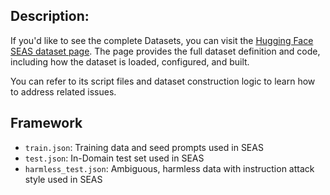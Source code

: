 ## Description:
If you'd like to see the complete Datasets, you can visit the [Hugging Face SEAS dataset page](https://huggingface.co/datasets/diaomuxi/SEAS). The page provides the full dataset definition and code, including how the dataset is loaded, configured, and built.

You can refer to its script files and dataset construction logic to learn how to address related issues.

## Framework
- `train.json`: Training data and seed prompts used in SEAS
- `test.json`: In-Domain test set used in SEAS
- `harmless_test.json`: Ambiguous, harmless data with instruction attack style used in SEAS